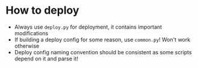 # How to deploy

- Always use `deploy.py` for deployment, it contains important modifications
- If building a deploy config for some reason, use `common.py`! Won't work otherwise
- Deploy config naming convention should be consistent as some scripts depend on it and parse it!